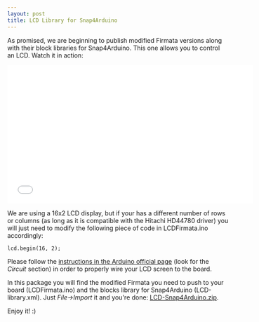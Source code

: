 ```yaml
---
layout: post
title: LCD Library for Snap4Arduino
---
```


As promised, we are beginning to publish modified Firmata versions along with their block libraries for Snap4Arduino. This one allows you to control an LCD. Watch it in action:

<iframe width="560" height="315" src="//www.youtube.com/embed/rCrV-coweLg" frameborder="0" allowfullscreen></iframe>

We are using a 16x2 LCD display, but if your has a different number of rows or columns (as long as it is compatible with the Hitachi HD44780 driver) you will just need to modify the following piece of code in LCDFirmata.ino accordingly:

    lcd.begin(16, 2);

Please follow the [instructions in the Arduino official page](http://arduino.cc/en/pmwiki.php?n=Tutorial/LiquidCrystal) (look for the _Circuit_ section) in order to properly wire your LCD screen to the board.

In this package you will find the modified Firmata you need to push to your board (LCDFirmata.ino) and the blocks library for Snap4Arduino (LCD-library.xml). Just _File→Import_ it and you're done: [LCD-Snap4Arduino.zip](http://vps34736.ovh.net/LCD-Snap4Arduino.zip).

Enjoy it! :)
